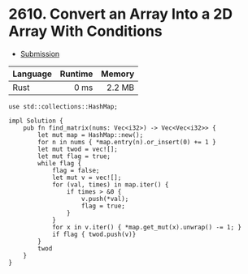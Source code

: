 # 2610. Convert an Array Into a 2D Array With Conditions
- [Submission](https://leetcode.com/submissions/detail/1134908153/)

| Language | Runtime | Memory |
| :-       |       -:|      -:|
| Rust | 0 ms | 2.2 MB |
```
use std::collections::HashMap;

impl Solution {
    pub fn find_matrix(nums: Vec<i32>) -> Vec<Vec<i32>> {
        let mut map = HashMap::new();
        for n in nums { *map.entry(n).or_insert(0) += 1 }
        let mut twod = vec![];
        let mut flag = true;
        while flag {
            flag = false;
            let mut v = vec![]; 
            for (val, times) in map.iter() {
                if times > &0 { 
                    v.push(*val); 
                    flag = true;
                }
            }
            for x in v.iter() { *map.get_mut(x).unwrap() -= 1; }
            if flag { twod.push(v)}
        }
        twod     
    }
}
```
